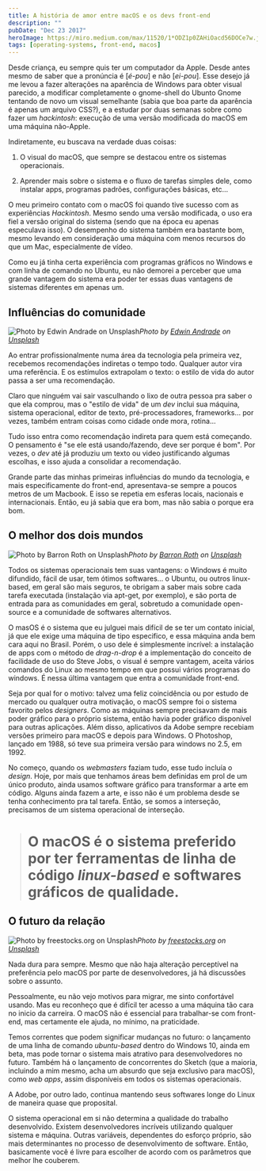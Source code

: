 ```yaml
---
title: A história de amor entre macOS e os devs front-end
description: ""
pubDate: "Dec 23 2017"
heroImage: https://miro.medium.com/max/11520/1*ODZ1p0ZAHiOacd56DOCe7w.jpeg
tags: [operating-systems, front-end, macos]
---
```


Desde criança, eu sempre quis ter um computador da Apple. Desde antes mesmo de saber que a pronúncia é [*é-pou*] e não [*ei-pou*]. Esse desejo já me levou a fazer alterações na aparência de Windows para obter visual parecido, a modificar completamente o gnome-shell do Ubunto Gnome tentando de novo um visual semelhante (sabia que boa parte da aparência é apenas um arquivo CSS?), e a estudar por duas semanas sobre como fazer um _hackintosh_: execução de uma versão modificada do macOS em uma máquina não-Apple.

Indiretamente, eu buscava na verdade duas coisas:

1. O visual do macOS, que sempre se destacou entre os sistemas operacionais.

1. Aprender mais sobre o sistema e o fluxo de tarefas simples dele, como instalar apps, programas padrões, configurações básicas, etc…

O meu primeiro contato com o macOS foi quando tive sucesso com as experiências _Hackintosh_. Mesmo sendo uma versão modificada, o uso era fiel a versão original do sistema (sendo que na época eu apenas especulava isso). O desempenho do sistema também era bastante bom, mesmo levando em consideração uma máquina com menos recursos do que um Mac, especialmente de vídeo.

Como eu já tinha certa experiência com programas gráficos no Windows e com linha de comando no Ubuntu, eu não demorei a perceber que uma grande vantagem do sistema era poder ter essas duas vantagens de sistemas diferentes em apenas um.

## Influências do comunidade

![Photo by [Edwin Andrade](https://unsplash.com/photos/4V1dC_eoCwg?utm_source=unsplash&utm_medium=referral&utm_content=creditCopyText) on [Unsplash](https://unsplash.com/?utm_source=unsplash&utm_medium=referral&utm_content=creditCopyText)](https://cdn-images-1.medium.com/max/10098/1*RSXGk5l8f-VRXADtRXrEPA.jpeg)_Photo by [Edwin Andrade](https://unsplash.com/photos/4V1dC_eoCwg?utm_source=unsplash&utm_medium=referral&utm_content=creditCopyText) on [Unsplash](https://unsplash.com/?utm_source=unsplash&utm_medium=referral&utm_content=creditCopyText)_

Ao entrar profissionalmente numa área da tecnologia pela primeira vez, recebemos recomendações indiretas o tempo todo. Qualquer autor vira uma referência. E os estímulos extrapolam o texto: o estilo de vida do autor passa a ser uma recomendação.

Claro que ninguém vai sair vasculhando o lixo de outra pessoa pra saber o que ela comprou, mas o "estilo de vida" de um _dev_ inclui sua máquina, sistema operacional, editor de texto, pré-processadores, frameworks… por vezes, também entram coisas como cidade onde mora, rotina…

Tudo isso entra como recomendação indireta para quem está começando. O pensamento é "se ele está usando/fazendo, deve ser porque é bom". Por vezes, o _dev_ até já produziu um texto ou video justificando algumas escolhas, e isso ajuda a consolidar a recomendação.

Grande parte das minhas primeiras influências do mundo da tecnologia, e mais especificamente do front-end, apresentava-se sempre a poucos metros de um Macbook. E isso se repetia em esferas locais, nacionais e internacionais. Então, eu já sabia que era bom, mas não sabia o porque era bom.

## O melhor dos dois mundos

![Photo by [Barron Roth](https://unsplash.com/photos/5QFuJhZY-Mw?utm_source=unsplash&utm_medium=referral&utm_content=creditCopyText) on [Unsplash](https://unsplash.com/?utm_source=unsplash&utm_medium=referral&utm_content=creditCopyText)](https://cdn-images-1.medium.com/max/7802/1*16FBdtN3B7_S7MIwDAQUxQ.jpeg)_Photo by [Barron Roth](https://unsplash.com/photos/5QFuJhZY-Mw?utm_source=unsplash&utm_medium=referral&utm_content=creditCopyText) on [Unsplash](https://unsplash.com/?utm_source=unsplash&utm_medium=referral&utm_content=creditCopyText)_

Todos os sistemas operacionais tem suas vantagens: o Windows é muito difundido, fácil de usar, tem ótimos softwares… o Ubuntu, ou outros linux-based, em geral são mais seguros, te obrigam a saber mais sobre cada tarefa executada (instalação via apt-get, por exemplo), e são porta de entrada para as comunidades em geral, sobretudo a comunidade open-source e a comunidade de softwares alternativos.

O masOS é o sistema que eu julguei mais difícil de se ter um contato inicial, já que ele exige uma máquina de tipo especifico, e essa máquina anda bem cara aqui no Brasil. Porém, o uso dele é simplesmente incrível: a instalação de apps com o método de _drag-n-drop_ é a implementação do conceito de facilidade de uso do Steve Jobs, o visual é sempre vantagem, aceita vários comandos do Linux ao mesmo tempo em que possui vários programas do windows. É nessa última vantagem que entra a comunidade front-end.

Seja por qual for o motivo: talvez uma feliz coincidência ou por estudo de mercado ou qualquer outra motivação, o macOS sempre foi o sistema favorito pelos _designers_. Como as máquinas sempre precisavam de mais poder gráfico para o próprio sistema, então havia poder gráfico disponível para outras aplicações. Além disso, aplicativos da Adobe sempre recebiam versões primeiro para macOS e depois para Windows. O Photoshop, lançado em 1988, só teve sua primeira versão para windows no 2.5, em 1992.

No começo, quando os _webmasters_ faziam tudo, esse tudo incluía o _design_. Hoje, por mais que tenhamos áreas bem definidas em prol de um único produto, ainda usamos software gráfico para transformar a arte em código. Alguns ainda fazem a arte, e isso não é um problema desde se tenha conhecimento pra tal tarefa. Então, se somos a interseção, precisamos de um sistema operacional de interseção.

> # O macOS é o sistema preferido por ter ferramentas de linha de código _linux-based_ e softwares gráficos de qualidade.

## O futuro da relação

![Photo by [freestocks.org](https://unsplash.com/photos/Y3wqowUQXnc?utm_source=unsplash&utm_medium=referral&utm_content=creditCopyText) on [Unsplash](https://unsplash.com/?utm_source=unsplash&utm_medium=referral&utm_content=creditCopyText)](https://cdn-images-1.medium.com/max/10750/1*DEs7b2KNJSexjZfzZlqQNw.jpeg)_Photo by [freestocks.org](https://unsplash.com/photos/Y3wqowUQXnc?utm_source=unsplash&utm_medium=referral&utm_content=creditCopyText) on [Unsplash](https://unsplash.com/?utm_source=unsplash&utm_medium=referral&utm_content=creditCopyText)_

Nada dura para sempre. Mesmo que não haja alteração perceptível na preferência pelo macOS por parte de desenvolvedores, já há discussões sobre o assunto.

Pessoalmente, eu não vejo motivos para migrar, me sinto confortável usando. Mas eu reconheço que é difícil ter acesso a uma máquina tão cara no inicio da carreira. O macOS não é essencial para trabalhar-se com front-end, mas certamente ele ajuda, no mínimo, na praticidade.

Temos correntes que podem significar mudanças no futuro: o lançamento de uma linha de comando _ubuntu_-_based_ dentro do Windows 10, ainda em beta, mas pode tornar o sistema mais atrativo para desenvolvedores no futuro. Também há o lançamento de concorrentes do Sketch (que a maioria, incluindo a mim mesmo, acha um absurdo que seja exclusivo para macOS), como _web apps_, assim disponíveis em todos os sistemas operacionais.

A Adobe, por outro lado, continua mantendo seus softwares longe do Linux de maneira quase que proposital.

O sistema operacional em si não determina a qualidade do trabalho desenvolvido. Existem desenvolvedores incríveis utilizando qualquer sistema e máquina. Outras variáveis, dependentes do esforço próprio, são mais determinantes no processo de desenvolvimento de software. Então, basicamente você é livre para escolher de acordo com os parâmetros que melhor lhe couberem.
